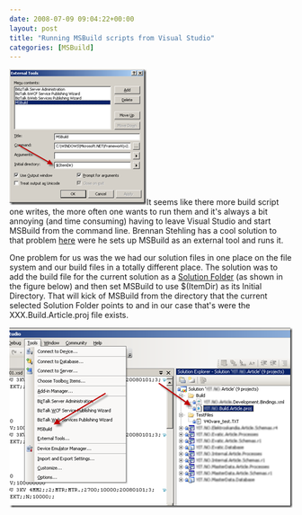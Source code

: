```yaml
---
date: 2008-07-09 09:04:22+00:00
layout: post
title: "Running MSBuild scripts from Visual Studio"
categories: [MSBuild]
---
```


[![MSBuild2](/assets/2008/07/windowslivewriterrunningmsbuildscriptsfromvisualstudio-9bb0msbuild2-thumb.png)](/assets/2008/07/windowslivewriterrunningmsbuildscriptsfromvisualstudio-9bb0msbuild2-2.png)It seems like there more build script one writes, the more often one wants to run them and it's always a bit annoying (and time consuming) having to leave Visual Studio and start MSBuild from the command line. Brennan Stehling has a cool solution to that problem [here](http://brennan.offwhite.net/blog/2007/05/31/running-msbuild-from-visual-studio/) were he sets up MSBuild as an external tool and runs it.

 

One problem for us was the we had our solution files in one place on the file system and our build files in a totally different place. The solution was to add the build file for the current solution as a [Solution Folder](http://msdn.microsoft.com/en-us/library/haytww03(VS.80).aspx) (as shown in the figure below) and then set MSBuild to use $(ItemDir) as its Initial Directory. That will kick of MSBuild from the directory that the current selected Solution Folder points to and in our case that's were the XXX.Build.Article.proj file exists.

 

[![MSBuild](/assets/2008/07/windowslivewriterrunningmsbuildscriptsfromvisualstudio-9bb0msbuild-thumb-2.png)](/assets/2008/07/windowslivewriterrunningmsbuildscriptsfromvisualstudio-9bb0msbuild-6.png)
